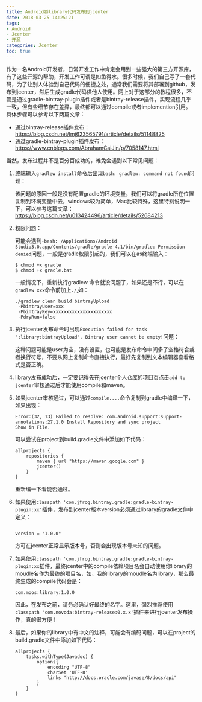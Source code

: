 ```yaml
---
title: Android将library代码发布到jcenter
date: 2018-03-25 14:25:21
tags: 
- Android
- Jcenter
- 开源
categories: Jcenter
toc: true
---
```

作为一名Android开发者，日常开发工作中肯定会用到一些强大的第三方开源库，有了这些开源的帮助，开发工作可谓是如鱼得水。很多时候，我们自己写了一套代码，为了让别人体验到自己代码的便捷之处，通常我们需要将其部署到github，发布到jcenter，然后生成gradle代码供他人使用。网上对于这部分的教程很多，不管是通过gradle-bintray-plugin插件或者是bintray-release插件，实现流程几乎一致，但有些细节存在差异，最终都可以通过compile或者implemention引用。具体步骤可以参考以下两篇文章：

- 通过bintray-release插件发布：<https://blog.csdn.net/lmj623565791/article/details/51148825>
- 通过gradle-bintray-plugin插件发布：<https://www.cnblogs.com/AbrahamCaiJin/p/7058147.html>

当然，发布过程并不是百分百成功的，难免会遇到以下常见问题：<!--more-->

1. 终端输入`gradlew install`命令后出现`bash: gradlew: command not found`问题：

   该问题的原因一般是没有配置gradle的环境变量，我们可以将gradle所在位置复制到环境变量中去，windows较为简单，Mac比较特殊，这里特别说明一下，可以参考这篇文章：<https://blog.csdn.net/u013424496/article/details/52684213>

2. 权限问题：

   可能会遇到`-bash: /Applications/Android Studio3.0.app/Contents/gradle/gradle-4.1/bin/gradle: Permission denied`问题，一般是gradle权限引起的，我们可以在as终端输入：

   ```
   $ chmod +x gradle
   $ chmod +x gradle.bat
   ```

   一般情况下，重新执行gradlew 命令就没问题了，如果还是不行，可以在`gradlew xxx`命令前加上`./`,如：

   ```
   ./gradlew clean build bintrayUpload 
    -PbintrayUser=xxx 
    -PbintrayKey=xxxxxxxxxxxxxxxxxxxxxx 
    -PdryRun=false
   ```

3. 执行jcenter发布命令时出现`Execution failed for task ':library:bintrayUpload'. Bintray user cannot be empty!`问题：

   这种问题可能是user为空，没有设置，也可能是发布命令中间多了空格符合或者换行符号，不要从网上复制命令直接执行，最好先复制到文本编辑器查看格式是否正确。

4. library发布成功后，一定要记得先在jcenter个人仓库的项目页点击`add to jcenter`审核通过后才能使用compile和maven。

5. 如果jcenter审核通过，可以通过`compile....`命令复制到gradle中编译一下，如果出现：

   ```
   Error:(32, 13) Failed to resolve: com.android.support:support-annotations:27.1.0 Install Repository and sync project
   Show in File.
   ```

   可以尝试在project到build.gradle文件中添加如下代码：

   ```
   allprojects {
       repositories {
           maven { url "https://maven.google.com" }
           jcenter()
       }
   }
   ```

   重新编一下看能否通过。

6. 如果使用`classpath 'com.jfrog.bintray.gradle:gradle-bintray-plugin:xx'`插件，发布到jcenter版本version必须通过library的gradle文件中定义：

   ```

   version = "1.0.0"

   ```

   方可在jcenter正常显示版本号，否则会出现版本号未知的问题。

7. 如果使用`classpath 'com.jfrog.bintray.gradle:gradle-bintray-plugin:xx`插件，最终jcenter中的compile依赖项目名会自动使用你library的moudle名作为最终的项目名，如，我的library的moudle名为library，那么最终生成的compile代码会是：

   ```
   com.moos:library:1.0.0
   ```

   因此，在发布之前，请务必确认好最终的名字。这里，强烈推荐使用`classpath 'com.novoda:bintray-release:0.x.x'`插件来进行jcenter发布操作，真的很方便！

8. 最后，如果你的library中有中文的注释，可能会有编码问题，可以在project的build.gradle文件中添加如下代码：

   ```
   allprojects {
       tasks.withType(Javadoc) {
           options{
               encoding "UTF-8"
               charSet 'UTF-8'
               links "http://docs.oracle.com/javase/8/docs/api"
           }
       }
   }
   ```

   ​

